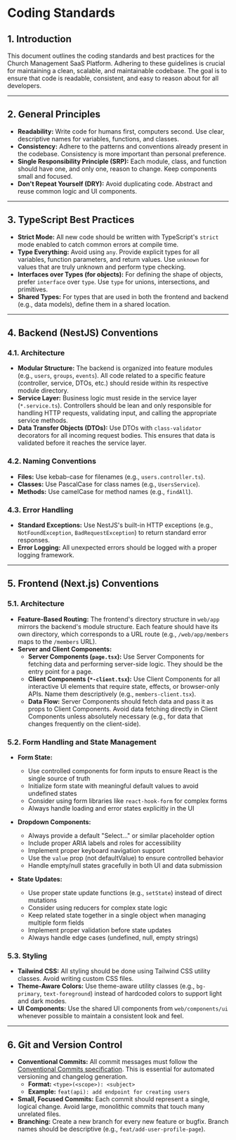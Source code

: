 # Coding Standards

## 1. Introduction

This document outlines the coding standards and best practices for the Church Management SaaS Platform. Adhering to these guidelines is crucial for maintaining a clean, scalable, and maintainable codebase. The goal is to ensure that code is readable, consistent, and easy to reason about for all developers.

---

## 2. General Principles

* **Readability:** Write code for humans first, computers second. Use clear, descriptive names for variables, functions, and classes.
* **Consistency:** Adhere to the patterns and conventions already present in the codebase. Consistency is more important than personal preference.
* **Single Responsibility Principle (SRP):** Each module, class, and function should have one, and only one, reason to change. Keep components small and focused.
* **Don't Repeat Yourself (DRY):** Avoid duplicating code. Abstract and reuse common logic and UI components.

---

## 3. TypeScript Best Practices

* **Strict Mode:** All new code should be written with TypeScript's `strict` mode enabled to catch common errors at compile time.
* **Type Everything:** Avoid using `any`. Provide explicit types for all variables, function parameters, and return values. Use `unknown` for values that are truly unknown and perform type checking.
* **Interfaces over Types (for objects):** For defining the shape of objects, prefer `interface` over `type`. Use `type` for unions, intersections, and primitives.
* **Shared Types:** For types that are used in both the frontend and backend (e.g., data models), define them in a shared location.

---

## 4. Backend (NestJS) Conventions

### 4.1. Architecture

* **Modular Structure:** The backend is organized into feature modules (e.g., `users`, `groups`, `events`). All code related to a specific feature (controller, service, DTOs, etc.) should reside within its respective module directory.
* **Service Layer:** Business logic must reside in the service layer (`*.service.ts`). Controllers should be lean and only responsible for handling HTTP requests, validating input, and calling the appropriate service methods.
* **Data Transfer Objects (DTOs):** Use DTOs with `class-validator` decorators for all incoming request bodies. This ensures that data is validated before it reaches the service layer.

### 4.2. Naming Conventions

* **Files:** Use kebab-case for filenames (e.g., `users.controller.ts`).
* **Classes:** Use PascalCase for class names (e.g., `UsersService`).
* **Methods:** Use camelCase for method names (e.g., `findAll`).

### 4.3. Error Handling

* **Standard Exceptions:** Use NestJS's built-in HTTP exceptions (e.g., `NotFoundException`, `BadRequestException`) to return standard error responses.
* **Error Logging:** All unexpected errors should be logged with a proper logging framework.

---

## 5. Frontend (Next.js) Conventions

### 5.1. Architecture

* **Feature-Based Routing:** The frontend's directory structure in `web/app` mirrors the backend's module structure. Each feature should have its own directory, which corresponds to a URL route (e.g., `/web/app/members` maps to the `/members` URL).
* **Server and Client Components:**
  * **Server Components (`page.tsx`):** Use Server Components for fetching data and performing server-side logic. They should be the entry point for a page.
  * **Client Components (`*-client.tsx`):** Use Client Components for all interactive UI elements that require state, effects, or browser-only APIs. Name them descriptively (e.g., `members-client.tsx`).
  * **Data Flow:** Server Components should fetch data and pass it as props to Client Components. Avoid data fetching directly in Client Components unless absolutely necessary (e.g., for data that changes frequently on the client-side).

### 5.2. Form Handling and State Management

* **Form State:**
  * Use controlled components for form inputs to ensure React is the single source of truth
  * Initialize form state with meaningful default values to avoid undefined states
  * Consider using form libraries like `react-hook-form` for complex forms
  * Always handle loading and error states explicitly in the UI

* **Dropdown Components:**
  * Always provide a default "Select..." or similar placeholder option
  * Include proper ARIA labels and roles for accessibility
  * Implement proper keyboard navigation support
  * Use the `value` prop (not defaultValue) to ensure controlled behavior
  * Handle empty/null states gracefully in both UI and data submission

* **State Updates:**
  * Use proper state update functions (e.g., `setState`) instead of direct mutations
  * Consider using reducers for complex state logic
  * Keep related state together in a single object when managing multiple form fields
  * Implement proper validation before state updates
  * Always handle edge cases (undefined, null, empty strings)

### 5.3. Styling

* **Tailwind CSS:** All styling should be done using Tailwind CSS utility classes. Avoid writing custom CSS files.
* **Theme-Aware Colors:** Use theme-aware utility classes (e.g., `bg-primary`, `text-foreground`) instead of hardcoded colors to support light and dark modes.
* **UI Components:** Use the shared UI components from `web/components/ui` whenever possible to maintain a consistent look and feel.

---

## 6. Git and Version Control

* **Conventional Commits:** All commit messages must follow the [Conventional Commits specification](https://www.conventionalcommits.org/en/v1.0.0/). This is essential for automated versioning and changelog generation.
  * **Format:** `<type>(<scope>): <subject>`
  * **Example:** `feat(api): add endpoint for creating users`
* **Small, Focused Commits:** Each commit should represent a single, logical change. Avoid large, monolithic commits that touch many unrelated files.
* **Branching:** Create a new branch for every new feature or bugfix. Branch names should be descriptive (e.g., `feat/add-user-profile-page`).
